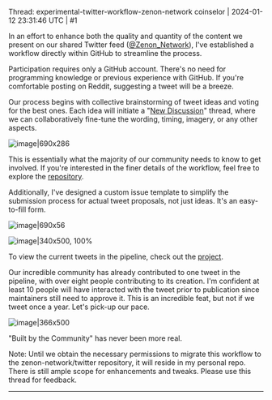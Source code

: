 Thread: experimental-twitter-workflow-zenon-network
coinselor | 2024-01-12 23:31:46 UTC | #1

In an effort to enhance both the quality and quantity of the content we present on our shared Twitter feed ([@Zenon_Network](https://twitter.com/zenon_network)), I've established a workflow directly within GitHub to streamline the process.

Participation requires only a GitHub account. There's no need for programming knowledge or previous experience with GitHub. If you're comfortable posting on Reddit, suggesting a tweet will be a breeze.

Our process begins with collective brainstorming of tweet ideas and voting for the best ones. Each idea will initiate a "[New Discussion](https://github.com/coinselor/twitter/discussions)" thread, where we can collaboratively fine-tune the wording, timing, imagery, or any other aspects.

![image|690x286](upload://ipXM7gwoJsKo6nUATSsZgIPwmYq.png)

This is essentially what the majority of our community needs to know to get involved. If you're interested in the finer details of the workflow, feel free to explore the [repository](https://github.com/coinselor/twitter).

Additionally, I've designed a custom issue template to simplify the submission process for actual tweet proposals, not just ideas. It's an easy-to-fill form.

![image|690x56](upload://3n4iIYlFMdZn3LLyxQOLgqUkFte.png)

![image|340x500, 100%](upload://2UFUzdyY7xAcU0zrl0cqjg28w7Q.png)

To view the current tweets in the pipeline, check out the [project](https://github.com/users/coinselor/projects/1).

Our incredible community has already contributed to one tweet in the pipeline, with over eight people contributing to its creation. I'm confident at least 10 people will have interacted with the tweet prior to publication since maintainers still need to approve it. This is an incredible feat, but not if we tweet once a year. Let's pick-up our pace. 

![image|366x500](upload://bNXvRe32Ru3fQgZ9NGqawOp6pNH.jpeg)

"Built by the Community" has never been more real.

Note: Until we obtain the necessary permissions to migrate this workflow to the zenon-network/twitter repository, it will reside in my personal repo. There is still ample scope for enhancements and tweaks. Please use this thread for feedback.

-------------------------

